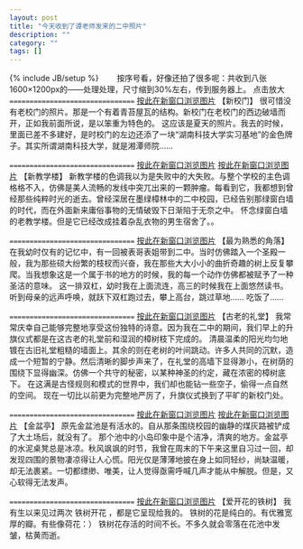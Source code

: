 ```yaml
---
layout: post
title: "今天收到了谭老师发来的二中照片"
description: ""
category: ""
tags: []
---
```

{% include JB/setup %}
　　按序号看，好像还拍了很多呢：共收到八张1600×1200px的——处理处理，尺寸缩到30%左右，传到服务器上。
点击放大
`===============================`
[按此在新窗口浏览图片](pic/e0021.jpg)
【新校门】
很可惜没有老校门的照片。那是一个有着青苔屋瓦的结构。新校门在老校门的西边破墙而开，正如我前面所说，是以笨重为特色的。
这应该是夏天的照片。我去的时候，里面已差不多建好，是时校门的左边还添了一块“湖南科技大学实习基地”的金色牌子。其实所谓湖南科技大学，就是湘潭师院……

`===============================`
[按此在新窗口浏览图片](pic/e0020.jpg) [按此在新窗口浏览图片](pic/e0005.jpg)
【新教学楼】
新教学楼的色调我以为是失败中的大失败。与整个学校的主色调格格不入，仿佛是美人流畅的发线中突兀出来的一颗肿瘤。每看到它，我都想到曾经那些纯粹时光的逝去。曾经深居在墨绿樟林中的二中校园，已经告别那绿窗白墙的时代，而在外面新来庸俗事物的无情破毁下日渐陷于无奈之中。
怀念绿窗白墙的老教学楼。但是它已经改成挂着杂乱衣物的男生宿舍了。。

`===============================`
[按此在新窗口浏览图片](pic/e0007.jpg)
【最为熟悉的角落】
在我幼时仅有的记忆中，有一回被表哥表姐带到二中。当时仿佛踏入一个圣殿一般，我为那些硕大纷繁的枝杈而兴奋，我在那些大大小小的曲折奇趣的树上反复攀爬。当我想象这是一个属于书的地方的时候，我的每一个动作仿佛都被赋予了一种圣洁的意味。
这一排双杠，幼时我在上面流连，高三的时候我在上面悠然读书。听到母亲的远声呼唤，就跃下双杠跑过去，攀上高台，跳过草地……
吃饭了……

`===============================`
[按此在新窗口浏览图片](pic/e0010.jpg)
【古老的礼堂】
我常常庆幸自己能够完整地享受这份独特的诗意。因为我在二中的期间，我们早上的升旗仪式都是在这古老的礼堂前和湿润的樟树枝下完成的。
清晨温柔的阳光均匀地镀在古旧礼堂粗糙的墙面上。其余的则在老树的叶间跳动。许多人共同的沉默，造成一个短暂的宁静。然后清晰的脚步声来了，在礼堂的高墙下显得渺小，在树荫的围绕下显得幽深。仿佛一个共守的秘密，以某种神圣的约定，藏在浓密的樟树底下。
在这满是古怪规则和模式的世界中，我们却也能钻一些空子，偷得一点自然的空间。
现在一切比以前更为完整地严厉了，升旗仪式换到了平旷的新校门处。

`===============================`
[按此在新窗口浏览图片](pic/e0002.jpg) [按此在新窗口浏览图片](pic/e0003.jpg)
【金盆亭】
原先金盆池是有活水的。自从那条围绕校园的幽静的煤灰路被铲成了大土场后，就没有了。
那个池中的小岛印象中是个洁净，清爽的地方。金盆亭的水泥桌凳总是冰凉。秋风飒飒的时节，我曾在周末的下午来这里自习过一回，却发现四围的景物凄凉得让人心慌。阳光仅是薄薄地披在身上如同轻纱，尚缺温暖，却无法裹紧。一切都缥缈、唯美，让人觉得亟需呼喊几声才能从中解脱。但是，又心软得无法发声。

`===============================`
[按此在新窗口浏览图片](pic/e0012.jpg)
【爱开花的铁树】
我有生以来见过两次 铁树开花 ，都是它呈现给我的。
铁树的花是纯白的。有优雅宽厚的瓣。有些像荷花：）
铁树花存活的时间不长。不多久就会零落在花池中发皱，枯黄而逝。